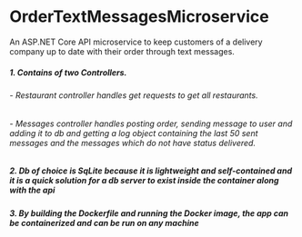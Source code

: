 # OrderTextMessagesMicroservice
An ASP.NET Core API microservice to keep customers of a delivery company up to date with their order through text messages. 

##### 1. Contains of two Controllers. 
###### - Restaurant controller handles get requests to get all restaurants.
###### - Messages controller handles posting order, sending message to user and adding it to db and getting a log object containing the last 50 sent messages and the messages which do not have status delivered.


##### 2. Db of choice is SqLite because it is lightweight and self-contained and it is a quick solution for a db server to exist inside the container along with the api

##### 3. By building the Dockerfile and running the Docker image, the app can be containerized and can be run on any machine